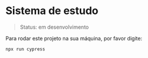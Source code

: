 <h1>Sistema de estudo</h1>

>Status: em desenvolvimento

Para rodar este projeto na sua máquina, por favor digite:


```
npx run cypress
```
